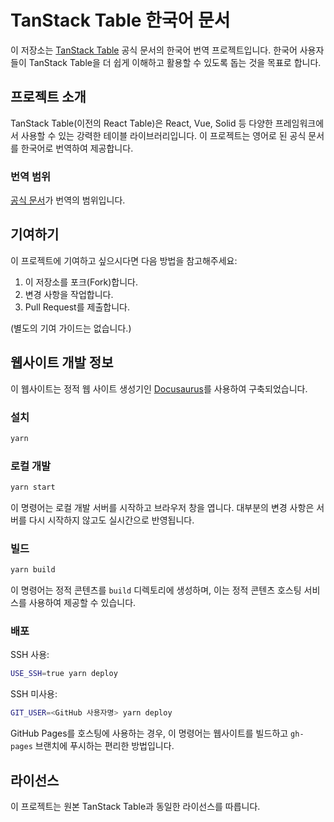 # TanStack Table 한국어 문서

이 저장소는 [TanStack Table](https://tanstack.com/table/latest) 공식 문서의 한국어 번역 프로젝트입니다.
한국어 사용자들이 TanStack Table을 더 쉽게 이해하고 활용할 수 있도록 돕는 것을 목표로 합니다.

## 프로젝트 소개

TanStack Table(이전의 React Table)은 React, Vue, Solid 등 다양한 프레임워크에서 사용할 수 있는 강력한 테이블 라이브러리입니다.
이 프로젝트는 영어로 된 공식 문서를 한국어로 번역하여 제공합니다.

### 번역 범위

[공식 문서](https://github.com/TanStack/table/tree/main/docs)가 번역의 범위입니다.

## 기여하기

이 프로젝트에 기여하고 싶으시다면 다음 방법을 참고해주세요:

1. 이 저장소를 포크(Fork)합니다.
2. 변경 사항을 작업합니다.
3. Pull Request를 제출합니다.

(별도의 기여 가이드는 없습니다.)

## 웹사이트 개발 정보

이 웹사이트는 정적 웹 사이트 생성기인 [Docusaurus](https://docusaurus.io/)를 사용하여 구축되었습니다.

### 설치

```bash
yarn
```

### 로컬 개발

```bash
yarn start
```

이 명령어는 로컬 개발 서버를 시작하고 브라우저 창을 엽니다. 대부분의 변경 사항은 서버를 다시 시작하지 않고도 실시간으로 반영됩니다.

### 빌드

```bash
yarn build
```

이 명령어는 정적 콘텐츠를 `build` 디렉토리에 생성하며, 이는 정적 콘텐츠 호스팅 서비스를 사용하여 제공할 수 있습니다.

### 배포

SSH 사용:

```bash
USE_SSH=true yarn deploy
```

SSH 미사용:

```bash
GIT_USER=<GitHub 사용자명> yarn deploy
```

GitHub Pages를 호스팅에 사용하는 경우, 이 명령어는 웹사이트를 빌드하고 `gh-pages` 브랜치에 푸시하는 편리한 방법입니다.

## 라이선스

이 프로젝트는 원본 TanStack Table과 동일한 라이선스를 따릅니다.
